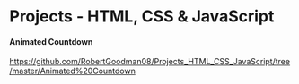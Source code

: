 #  Projects  - HTML, CSS & JavaScript

#### Animated Countdown 

https://github.com/RobertGoodman08/Projects_HTML_CSS_JavaScript/tree/master/Animated%20Countdown

